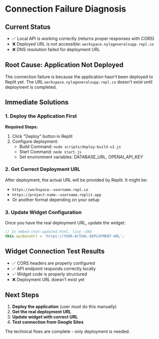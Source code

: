 # Connection Failure Diagnosis

## Current Status
- ✅ Local API is working correctly (returns proper responses with CORS)
- ❌ Deployed URL is not accessible: `workspace.nylageneralsupp.repl.co`
- ❌ DNS resolution failed for deployment URL

## Root Cause: Application Not Deployed
The connection failure is because the application hasn't been deployed to Replit yet. The URL `workspace.nylageneralsupp.repl.co` doesn't exist until deployment is completed.

## Immediate Solutions

### 1. Deploy the Application First
**Required Steps:**
1. Click "Deploy" button in Replit
2. Configure deployment:
   - Build Command: `node scripts/deploy-build-v2.js`
   - Start Command: `node start.js`
   - Set environment variables: DATABASE_URL, OPENAI_API_KEY

### 2. Get Correct Deployment URL
After deployment, the actual URL will be provided by Replit. It might be:
- `https://workspace--username.repl.co`
- `https://project-name--username.replit.app`
- Or another format depending on your setup

### 3. Update Widget Configuration
Once you have the real deployment URL, update the widget:

```javascript
// In embed-chat-updated.html, line ~386
this.apiBaseUrl = 'https://YOUR-ACTUAL-DEPLOYMENT-URL';
```

## Widget Connection Test Results
- ✅ CORS headers are properly configured
- ✅ API endpoint responds correctly locally
- ✅ Widget code is properly structured
- ❌ Deployment URL doesn't exist yet

## Next Steps
1. **Deploy the application** (user must do this manually)
2. **Get the real deployment URL**
3. **Update widget with correct URL**
4. **Test connection from Google Sites**

The technical fixes are complete - only deployment is needed.